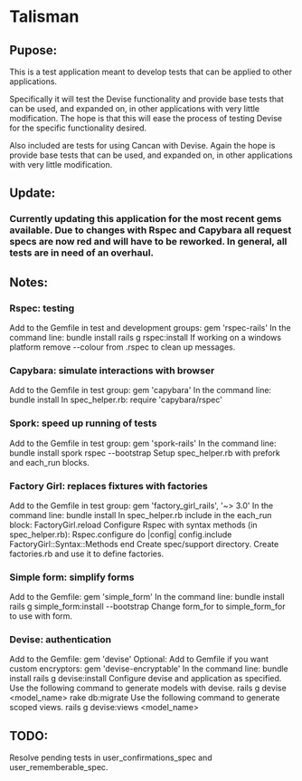 # Talisman

## Pupose:

This is a test application meant to develop tests that can be applied to other applications.

Specifically it will test the Devise functionality and provide base tests that can be used, and expanded on, in other applications with very little modification. The hope is that this will ease the process of testing Devise for the specific functionality desired. 

Also included are tests for using Cancan with Devise. Again the hope is provide base tests that can be used, and expanded on, in other applications with very little modification.

## Update:

### Currently updating this application for the most recent gems available. Due to changes with Rspec and Capybara all request specs are now red and will have to be reworked. In general, all tests are in need of an overhaul.

## Notes:

### Rspec: testing

  Add to the Gemfile in test and development groups: gem 'rspec-rails'
  In the command line: 
    bundle install
    rails g rspec:install
  If working on a windows platform remove --colour from .rspec to clean up messages.

### Capybara: simulate interactions with browser

  Add to the Gemfile in test group: gem 'capybara'
  In the command line: 
    bundle install
  In spec_helper.rb: require 'capybara/rspec'

### Spork: speed up running of tests

  Add to the Gemfile in test group: gem 'spork-rails'
  In the command line:
    bundle install
    spork rspec --bootstrap
  Setup spec_helper.rb with prefork and each_run blocks.

### Factory Girl: replaces fixtures with factories

  Add to the Gemfile in test group: gem 'factory_girl_rails', '~> 3.0'
  In the command line: 
    bundle install
  In spec_helper.rb include in the each_run block:
    FactoryGirl.reload
  Configure Rspec with syntax methods (in spec_helper.rb):
    Rspec.configure do |config|
      config.include FactoryGirl::Syntax::Methods
    end
  Create spec/support directory.
    Create factories.rb and use it to define factories.

### Simple form: simplify forms

  Add to the Gemfile: gem 'simple_form'
  In the command line:
    bundle install
    rails g simple_form:install --bootstrap
  Change form_for to simple_form_for to use with form.

### Devise: authentication
  
  Add to the Gemfile: gem 'devise'
  Optional: Add to Gemfile if you want custom encryptors: gem 'devise-encryptable'
  In the command line:
    bundle install
    rails g devise:install
  Configure devise and application as specified.
  Use the following command to generate models with devise.
    rails g devise <model_name>
    rake db:migrate
  Use the following command to generate scoped views.
    rails g devise:views <model_name>

## TODO:
  
  Resolve pending tests in user_confirmations_spec and user_rememberable_spec.